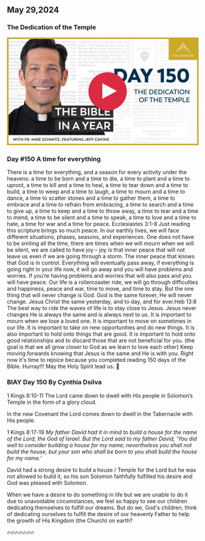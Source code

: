 ## May 29,2024

### The Dedication of the Temple

[![The Dedication of the Temple](https://raw.githubusercontent.com/linusjf/BIAY/main/May/jpgs/Day150.jpg)](https://youtu.be/z01qQFrR49k "The Dedication of the Temple")

### Day #150 A time for everything

There is a time for everything, and a season for every activity under the heavens:
a time to be born and a time to die, a time to plant and a time to uproot, a time to kill and a time to heal, a time to tear down and a time to build, a time to weep and a time to laugh, a time to mourn and a time to dance, a time to scatter stones and a time to gather them, a time to embrace and a time to refrain from embracing, a time to search and a time to give up, a time to keep and a time to throw away, a time to tear and a time to mend, a time to be silent and a time to speak, a time to love and a time to hate, a time for war and a time for peace. Ecclesiastes 3:1-8
Just reading this scripture brings so much peace. In our earthly lives, we will face different situations, phases, seasons, and experiences. One does not have to be smiling all the time, there are times when we will mourn when we will be silent, we are called to have joy – joy is that inner peace that will not leave us even if we are going through a storm. The inner peace that knows that God is in control.
Everything will eventually pass away, if everything is going right in your life now, it will go away and you will have problems and worries. If you’re having problems and worries that will also pass and you will have peace. Our life is a rollercoaster ride, we will go through difficulties and happiness, peace and war, time to move, and time to stay. But the one thing that will never change is God. God is the same forever, He will never change.
Jesus Christ the same yesterday, and to day, and for ever.Heb 13:8
The best way to ride the waves of life is to stay close to Jesus. Jesus never changes He is always the same and is always next to us. It is important to mourn when we lose a loved one. It is important to move on sometimes in our life. It is important to take on new opportunities and do new things. It is also important to hold onto things that are good. It is important to hold onto good relationships and to discard those that are not beneficial for you. (the goal is that we all grow closer to God as we learn to love each other)
Keep moving forwards knowing that Jesus is the same and He is with you. Right now it's time to rejoice because you completed reading 150 days of the Bible. Hurray!!!
May the Holy Spirit lead us. 🙏

### BIAY Day 150 By Cynthia Dsilva

1 Kings 8:10-11
The Lord came down to dwell with His people in Solomon’s Temple in the form of a glory cloud.

In the new Covenant the Lord comes down to dwell in the Tabernacle with His people.

1 Kings 8:17-19
*My father David had it in mind to build a house for the name of the Lord, the God of Israel.  But the Lord said to my father David, ‘You did well to consider building a house for my name; nevertheless you shall not build the house, but your son who shall be born to you shall build the house for my name.’*

David had a strong desire to build a house / Temple for the Lord but he was not allowed to build it, so his son Solomon faithfully fulfilled his desire and God was pleased with Solomon.

When we have a desire to do something in life but we are unable to do it due to unavoidable circumstances, we feel so happy to see our children dedicating themselves to fulfill our dreams.
But do we, God's children, think of dedicating ourselves to fulfill the desire of our heavenly Father to help the growth of His Kingdom (the Church) on earth?

🔥🔥🔥🔥🔥🔥🔥
